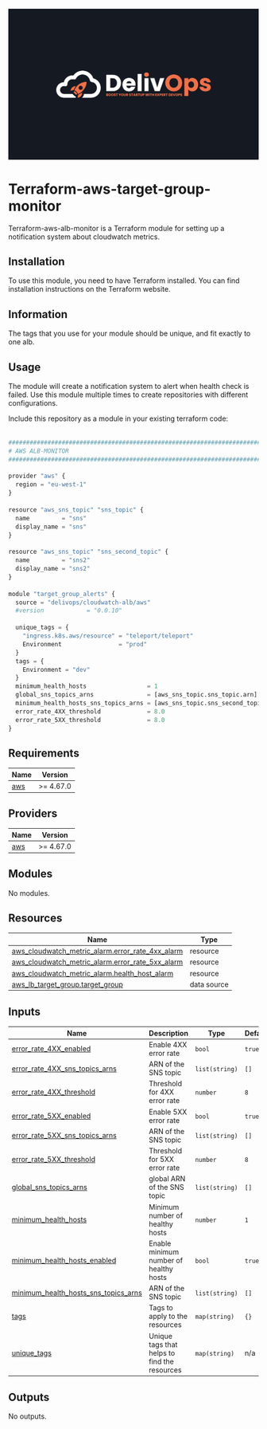 ![image info](logo.jpeg)

# Terraform-aws-target-group-monitor

Terraform-aws-alb-monitor is a Terraform module for setting up a notification system about cloudwatch metrics.

## Installation

To use this module, you need to have Terraform installed. You can find installation instructions on the Terraform website.

## Information

The tags that you use for your module should be unique, and fit exactly to one alb.

## Usage

The module will create a notification system to alert when health check is failed.
Use this module multiple times to create repositories with different configurations.

Include this repository as a module in your existing terraform code:

```python

################################################################################
# AWS ALB-MONITOR
################################################################################

provider "aws" {
  region = "eu-west-1"
}

resource "aws_sns_topic" "sns_topic" {
  name         = "sns"
  display_name = "sns"
}

resource "aws_sns_topic" "sns_second_topic" {
  name         = "sns2"
  display_name = "sns2"
}

module "target_group_alerts" {
  source = "delivops/cloudwatch-alb/aws"
  #version            = "0.0.10"

  unique_tags = {
    "ingress.k8s.aws/resource" = "teleport/teleport"
    Environment                = "prod"
  }
  tags = {
    Environment = "dev"
  }
  minimum_health_hosts                 = 1
  global_sns_topics_arns               = [aws_sns_topic.sns_topic.arn]
  minimum_health_hosts_sns_topics_arns = [aws_sns_topic.sns_second_topic.arn]
  error_rate_4XX_threshold             = 8.0
  error_rate_5XX_threshold             = 8.0
}

```

<!-- BEGIN_TF_DOCS -->
## Requirements

| Name | Version |
|------|---------|
| <a name="requirement_aws"></a> [aws](#requirement\_aws) | >= 4.67.0 |

## Providers

| Name | Version |
|------|---------|
| <a name="provider_aws"></a> [aws](#provider\_aws) | >= 4.67.0 |

## Modules

No modules.

## Resources

| Name | Type |
|------|------|
| [aws_cloudwatch_metric_alarm.error_rate_4xx_alarm](https://registry.terraform.io/providers/hashicorp/aws/latest/docs/resources/cloudwatch_metric_alarm) | resource |
| [aws_cloudwatch_metric_alarm.error_rate_5xx_alarm](https://registry.terraform.io/providers/hashicorp/aws/latest/docs/resources/cloudwatch_metric_alarm) | resource |
| [aws_cloudwatch_metric_alarm.health_host_alarm](https://registry.terraform.io/providers/hashicorp/aws/latest/docs/resources/cloudwatch_metric_alarm) | resource |
| [aws_lb_target_group.target_group](https://registry.terraform.io/providers/hashicorp/aws/latest/docs/data-sources/lb_target_group) | data source |

## Inputs

| Name | Description | Type | Default | Required |
|------|-------------|------|---------|:--------:|
| <a name="input_error_rate_4XX_enabled"></a> [error\_rate\_4XX\_enabled](#input\_error\_rate\_4XX\_enabled) | Enable 4XX error rate | `bool` | `true` | no |
| <a name="input_error_rate_4XX_sns_topics_arns"></a> [error\_rate\_4XX\_sns\_topics\_arns](#input\_error\_rate\_4XX\_sns\_topics\_arns) | ARN of the SNS topic | `list(string)` | `[]` | no |
| <a name="input_error_rate_4XX_threshold"></a> [error\_rate\_4XX\_threshold](#input\_error\_rate\_4XX\_threshold) | Threshold for 4XX error rate | `number` | `8` | no |
| <a name="input_error_rate_5XX_enabled"></a> [error\_rate\_5XX\_enabled](#input\_error\_rate\_5XX\_enabled) | Enable 5XX error rate | `bool` | `true` | no |
| <a name="input_error_rate_5XX_sns_topics_arns"></a> [error\_rate\_5XX\_sns\_topics\_arns](#input\_error\_rate\_5XX\_sns\_topics\_arns) | ARN of the SNS topic | `list(string)` | `[]` | no |
| <a name="input_error_rate_5XX_threshold"></a> [error\_rate\_5XX\_threshold](#input\_error\_rate\_5XX\_threshold) | Threshold for 5XX error rate | `number` | `8` | no |
| <a name="input_global_sns_topics_arns"></a> [global\_sns\_topics\_arns](#input\_global\_sns\_topics\_arns) | global ARN of the SNS topic | `list(string)` | `[]` | no |
| <a name="input_minimum_health_hosts"></a> [minimum\_health\_hosts](#input\_minimum\_health\_hosts) | Minimum number of healthy hosts | `number` | `1` | no |
| <a name="input_minimum_health_hosts_enabled"></a> [minimum\_health\_hosts\_enabled](#input\_minimum\_health\_hosts\_enabled) | Enable minimum number of healthy hosts | `bool` | `true` | no |
| <a name="input_minimum_health_hosts_sns_topics_arns"></a> [minimum\_health\_hosts\_sns\_topics\_arns](#input\_minimum\_health\_hosts\_sns\_topics\_arns) | ARN of the SNS topic | `list(string)` | `[]` | no |
| <a name="input_tags"></a> [tags](#input\_tags) | Tags to apply to the resources | `map(string)` | `{}` | no |
| <a name="input_unique_tags"></a> [unique\_tags](#input\_unique\_tags) | Unique tags that helps to find the resources | `map(string)` | n/a | yes |

## Outputs

No outputs.
<!-- END_TF_DOCS -->
